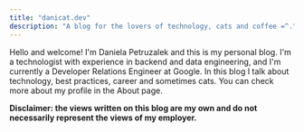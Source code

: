 ```yaml
---
title: "danicat.dev"
description: "A blog for the lovers of technology, cats and coffee =^.^="
---
```

Hello and welcome! I'm Daniela Petruzalek and this is my personal blog. I'm a technologist with experience in backend and data engineering, and I'm currently a Developer Relations Engineer at Google. In this blog I talk about technology, best practices, career and sometimes cats. You can check more about my profile in the About page.

**Disclaimer: the views written on this blog are my own and do not necessarily represent the views of my employer.**